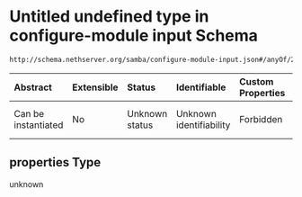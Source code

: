 # Untitled undefined type in configure-module input Schema

```txt
http://schema.nethserver.org/samba/configure-module-input.json#/anyOf/2/properties
```



| Abstract            | Extensible | Status         | Identifiable            | Custom Properties | Additional Properties | Access Restrictions | Defined In                                                                                |
| :------------------ | :--------- | :------------- | :---------------------- | :---------------- | :-------------------- | :------------------ | :---------------------------------------------------------------------------------------- |
| Can be instantiated | No         | Unknown status | Unknown identifiability | Forbidden         | Allowed               | none                | [configure-module-input.json\*](samba/configure-module-input.json "open original schema") |

## properties Type

unknown
